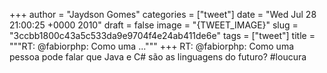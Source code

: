 
+++
author = "Jaydson Gomes"
categories = ["tweet"]
date = "Wed Jul 28 21:00:25 +0000 2010"
draft = false
image = "{TWEET_IMAGE}"
slug = "3ccbb1800c43a5c533da9e9704f4e24ab411de6e"
tags = ["tweet"]
title = """RT: @fabiorphp: Como uma ..."""
+++
RT: @fabiorphp: Como uma pessoa pode falar que Java e C# são as linguagens do futuro? #loucura

